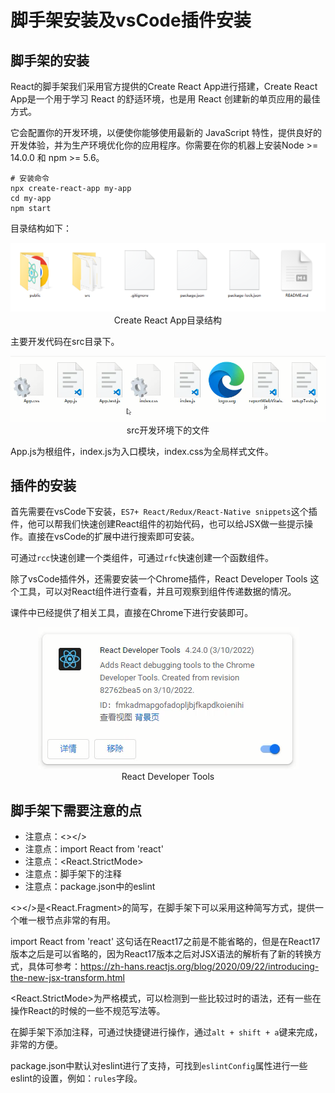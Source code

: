 # 脚手架安装及vsCode插件安装

## 脚手架的安装

React的脚手架我们采用官方提供的Create React App进行搭建，Create React App是一个用于学习 React 的舒适环境，也是用 React 创建新的单页应用的最佳方式。

它会配置你的开发环境，以便使你能够使用最新的 JavaScript 特性，提供良好的开发体验，并为生产环境优化你的应用程序。你需要在你的机器上安装Node >= 14.0.0 和 npm >= 5.6。

```shell
# 安装命令
npx create-react-app my-app
cd my-app
npm start
```

目录结构如下：

<div align=center>
    <img src="./img/16-01-Create React App目录结构.png" />
    <div>Create React App目录结构</div>
</div>

主要开发代码在src目录下。

<div align=center>
    <img src="./img/16-02-src开发环境下的文件.png" />
    <div>src开发环境下的文件</div>
</div>

App.js为根组件，index.js为入口模块，index.css为全局样式文件。

## 插件的安装

首先需要在vsCode下安装，`ES7+ React/Redux/React-Native snippets`这个插件，他可以帮我们快速创建React组件的初始代码，也可以给JSX做一些提示操作。直接在vsCode的扩展中进行搜索即可安装。

可通过`rcc`快速创建一个类组件，可通过`rfc`快速创建一个函数组件。

除了vsCode插件外，还需要安装一个Chrome插件，React Developer Tools 这个工具，可以对React组件进行查看，并且可观察到组件传递数据的情况。

课件中已经提供了相关工具，直接在Chrome下进行安装即可。

<div align=center>
    <img src="./img/16-03-React Developer Tools.png" />
    <div>React Developer Tools</div>
</div>

## 脚手架下需要注意的点

- 注意点：<></>
- 注意点：import React from 'react'
- 注意点：<React.StrictMode>
- 注意点：脚手架下的注释
- 注意点：package.json中的eslint

<></>是<React.Fragment>的简写，在脚手架下可以采用这种简写方式，提供一个唯一根节点非常的有用。

import React from 'react' 这句话在React17之前是不能省略的，但是在React17版本之后是可以省略的，因为React17版本之后对JSX语法的解析有了新的转换方式，具体可参考：https://zh-hans.reactjs.org/blog/2020/09/22/introducing-the-new-jsx-transform.html

<React.StrictMode>为严格模式，可以检测到一些比较过时的语法，还有一些在操作React的时候的一些不规范写法等。

在脚手架下添加注释，可通过快捷键进行操作，通过`alt + shift + a`键来完成，非常的方便。

package.json中默认对eslint进行了支持，可找到`eslintConfig`属性进行一些eslint的设置，例如：`rules`字段。

